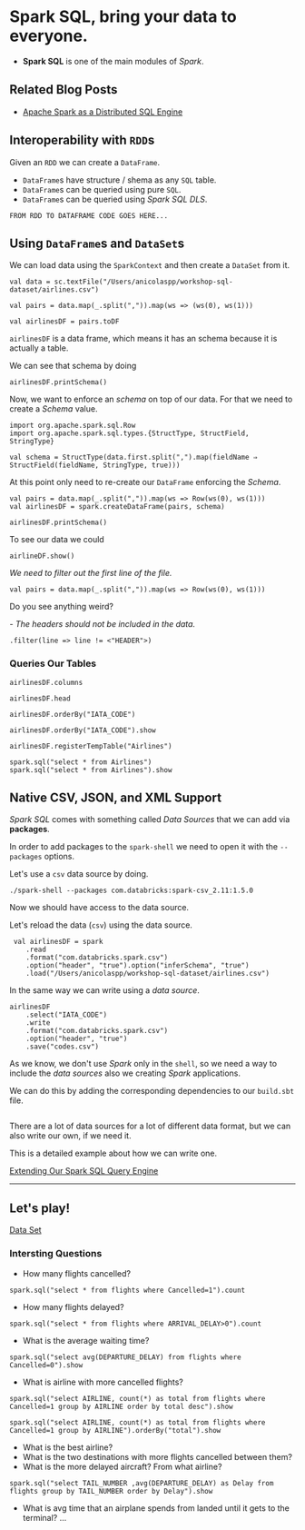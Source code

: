
# Spark SQL, bring your data to everyone. 

- **Spark SQL** is one of the main modules of *Spark*.

## Related Blog Posts

- [Apache Spark as a Distributed SQL Engine](https://medium.com/@anicolaspp/apache-spark-as-a-distributed-sql-engine-4373e254e0f9)


## Interoperability with `RDD`s

Given an `RDD` we can create a `DataFrame`.

- `DataFrame`s have structure / shema as any `SQL` table. 
- `DataFrame`s can be queried using pure `SQL`.
- `DataFrame`s can be queried using *Spark SQL DLS*.


```
FROM RDD TO DATAFRAME CODE GOES HERE...
```

## Using `DataFrame`s and `DataSet`s

We can load data using the `SparkContext` and then create a `DataSet` from it.

```
val data = sc.textFile("/Users/anicolaspp/workshop-sql-dataset/airlines.csv")

val pairs = data.map(_.split(",")).map(ws => (ws(0), ws(1)))

val airlinesDF = pairs.toDF
```

`airlinesDF` is a data frame, which means it has an schema because it is actually a table.

We can see that schema by doing

```
airlinesDF.printSchema()
```

Now, we want to enforce an *schema* on top of our data. For that we need to create a *Schema* value.

```
import org.apache.spark.sql.Row
import org.apache.spark.sql.types.{StructType, StructField, StringType}

val schema = StructType(data.first.split(",").map(fieldName ⇒ StructField(fieldName, StringType, true)))
```
At this point only need to re-create our `DataFrame` enforcing the *Schema*.

```
val pairs = data.map(_.split(",")).map(ws => Row(ws(0), ws(1)))
val airlinesDF = spark.createDataFrame(pairs, schema)

airlinesDF.printSchema()
```

To see our data we could

```
airlineDF.show()
```

*We need to filter out the first line of the file.*

```
val pairs = data.map(_.split(",")).map(ws => Row(ws(0), ws(1)))
```

Do you see anything weird?

*- The headers should not be included in the data.*

```
.filter(line => line != <"HEADER">)
```

### Queries Our Tables

```
airlinesDF.columns

airlinesDF.head

airlinesDF.orderBy("IATA_CODE")

airlinesDF.orderBy("IATA_CODE").show
```
```
airlinesDF.registerTempTable("Airlines")
```
```
spark.sql("select * from Airlines")
spark.sql("select * from Airlines").show

```

## Native CSV, JSON, and XML Support

*Spark SQL* comes with something called *Data Sources* that we can add via **packages**. 

In order to add packages to the `spark-shell` we need to open it with the `--packages` options.

Let's use a `csv` data source by doing.

```
./spark-shell --packages com.databricks:spark-csv_2.11:1.5.0
```	

Now we should have access to the data source.

Let's reload the data (`csv`) using the data source.

```
 val airlinesDF = spark
 	.read
 	.format("com.databricks.spark.csv")
 	.option("header", "true").option("inferSchema", "true")
 	.load("/Users/anicolaspp/workshop-sql-dataset/airlines.csv")
```

In the same way we can write using a *data source*.

```
airlinesDF
	.select("IATA_CODE")
	.write
	.format("com.databricks.spark.csv")
	.option("header", "true")
	.save("codes.csv")
```

As we know, we don't use *Spark* only in the `shell`, so we need a way to include the *data sources* also we creating *Spark* applications.

We can do this by adding the corresponding dependencies to our `build.sbt` file.

```

```

There are a lot of data sources for a lot of different data format, but we can also write our own, if we need it. 

This is a detailed example about how we can write one. 

[Extending Our Spark SQL Query Engine](https://medium.com/hacker-daily/extending-our-spark-sql-query-engine-5f4a088de986)

----

## Let's play!

[Data Set](sql-dataset.md)

### Intersting Questions
- How many flights cancelled?
```
spark.sql("select * from flights where Cancelled=1").count
```

- How many flights delayed?
```
spark.sql("select * from flights where ARRIVAL_DELAY>0").count
```
- What is the average waiting time?
```
spark.sql("select avg(DEPARTURE_DELAY) from flights where Cancelled=0").show
```
- What is airline with more cancelled flights?
```
spark.sql("select AIRLINE, count(*) as total from flights where Cancelled=1 group by AIRLINE order by total desc").show
```
```
spark.sql("select AIRLINE, count(*) as total from flights where Cancelled=1 group by AIRLINE").orderBy("total").show
```
- What is the best airline?
- What is the two destinations with more flights cancelled between them?
- What is the more delayed aircraft? From what airline?
```
spark.sql("select TAIL_NUMBER ,avg(DEPARTURE_DELAY) as Delay from flights group by TAIL_NUMBER order by Delay").show
```
- What is avg time that an airplane spends from landed until it gets to the terminal?
...



